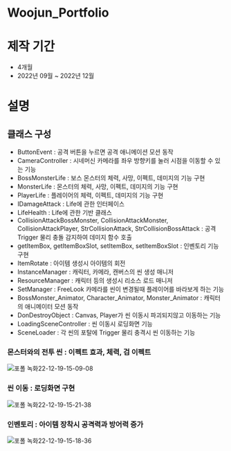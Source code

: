 # Woojun_Portfolio
# 제작 기간
  * 4개월
  * 2022년 09월 ~ 2022년 12월
# 설명
## 클래스 구성
  * ButtonEvent : 공격 버튼을 누르면 공격 애니메이션 모션 동작
  * CameraController : 시네머신 카메라를 좌우 방향키를 눌러 시점을 이동할 수 있는 기능
  * BossMonsterLife : 보스 몬스터의 체력, 사망, 이펙트, 데미지의 기능 구현
  * MonsterLife : 몬스터의 체력, 사망, 이펙트, 데미지의 기능 구현
  * PlayerLife : 플레이어의 체력, 이펙트, 데미지의 기능 구현
  * IDamageAttack : Life에 관한 인터페이스
  * LifeHealth : Life에 관한 기반 클래스
  * CollisionAttackBossMonster, CollisionAttackMonster, CollisionAttackPlayer, StrCollisionAttack, StrCollisionBossAttack : 공격 Trigger 물리 충돌 감지하여 데미지 함수 호출
  * getItemBox, getItemBoxSlot, setItemBox, setItemBoxSlot : 인벤토리 기능 구현
  * ItemRotate : 아이템 생성시 아이템의 회전
  * InstanceManager : 캐릭터, 카메라, 캔버스의 씬 생성 매니저
  * ResourceManager : 캐릭터 등의 생성시 리소스 로드 매니저
  * SetManager : FreeLook 카메라를 씬이 변경될때 플레이어를 바라보게 하는 기능
  * BossMonster_Animator, Character_Animator, Monster_Animator : 캐릭터의 애니메이터 모션 동작
  * DonDestroyObject : Canvas, Player가 씬 이동시 파괴되지않고 이동하는 기능
  * LoadingSceneController : 씬 이동시 로딩화면 기능
  * SceneLoader : 각 씬의 포탈에 Trigger 물리 충격시 씬 이동하는 기능
  
  ### 몬스터와의 전투 씬 : 이펙트 효과, 체력, 검 이펙트  
  ![포폴 녹화22-12-19-15-09-08](https://user-images.githubusercontent.com/89292360/208359520-ace7c7f1-408d-49e7-bf5e-0b5e3aa5d052.gif)

  ### 씬 이동 : 로딩화면 구현
  ![포폴 녹화22-12-19-15-21-38](https://user-images.githubusercontent.com/89292360/208360880-3033c1d2-fc92-4fe9-8c4e-85be4b3262ba.gif)
  
  ### 인벤토리 : 아이템 장착시 공격력과 방어력 증가
  ![포폴 녹화22-12-19-15-18-36](https://user-images.githubusercontent.com/89292360/208360532-5b193b23-ad44-4f4f-bcf5-f03e0edfa095.gif)



